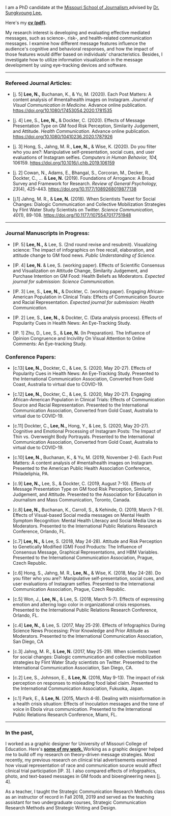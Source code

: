 I am a PhD candidate at the <a href="https://journalism.missouri.edu/" target="_blank">Missouri School of Journalism </a> advised by <a href="https://journalism.missouri.edu/staff/sungkyoung-lee/" target="_blank">Dr. Sungkyoung Lee. </a>

Here's my **[cv (pdf)](./Lee_CV_103120.pdf).**  

My research interest is developing and evaluating effective mediated messages, such as science-, risk-, and health-related communication messages. I examine how different message features influence the audience's cognitive and behavioral responses, and how the impact of those features would differ based on individuals’ characteristics. Besides, I investigate how to utilize information visualization in the message development by using eye-tracking devices and software.
* * *

### Refereed Journal Articles:

*   [j. 5] **Lee, N.,** Buchanan, K., & Yu, M. (2020). Each Post Matters: A content analysis of #mentalhealth images on Instagram. _Journal of Visual Communication in Medicine._ Advance online publication. <a href="https://doi.org/10.1080/17453054.2020.1781535"> https://doi.org/10.1080/17453054.2020.1781535 </a> 

*   [j. 4] Lee, S., **Lee, N.,** & Dockter, C. (2020). Effects of Message Presentation Type on GM food Risk Perception, Similarity Judgement, and Attitude. _Health Communication._ Advance online publication. <a href="https://doi.org/10.1080/10410236.2020.1787926"> https://doi.org/10.1080/10410236.2020.1787926 </a> 

*   [j. 3] Hong, S., Jahng, M. R., **Lee, N.,** & Wise, K. (2020). Do you filter who you are?: Manipulative self-presentation, social cues, and user evaluations of Instagram selfies. _Computers in Human Behavior,_ _104,_ 106159. <a href="https://www.sciencedirect.com/science/article/pii/S0747563219303711"> https://doi.org/10.1016/j.chb.2019.106159 </a> 

*   [j. 2] Cowan, N., Adams, E., Bhangal, S., Corcoran, M., Decker, R., Dockter, C., ... & **Lee, N.** (2019). Foundations of Arrogance: A Broad Survey and Framework for Research. _Review of General Psychology,_ _23_(4), 425-443. <a href="https://doi.org/10.1177/1089268019877138"> https://doi.org/10.1177/1089268019877138 </a> 

*   [j.1] Jahng, M. R., & **Lee, N.** (2018). When Scientists Tweet for Social Changes: Dialogic Communication and Collective Mobilization Strategies by Flint Water Study Scientists on Twitter. _Science Communication,_ _40_(1), 89-108. <a href=" https://doi.org/10.1177/1075547017751948"> https://doi.org/10.1177/1075547017751948 </a>  

* * *

### Journal Manuscripts in Progress:

*   [IP. 5] **Lee, N.,** & Lee, S. (2nd round revise and resubmit). Visualizing science: The impact of infographics on free recall, elaboration, and attitude change to GM food news. _Public Understanding of Science._

*   [IP. 4] **Lee, N.** & Lee, S. (working paper). Effects of Scientific Consensus and Visualization on Attitude Change, Similarity Judgement, and Purchase Intention on GM Food: Health Beliefs as Moderators. _Expected journal for submission: Science Communication._

*   [IP. 3] Lee, S., **Lee, N.,** & Dockter, C. (working paper). Engaging African-American Population in Clinical Trials: Effects of Communication Source and Racial Representation. _Expected journal for submission: Health Communication._

*   [IP. 2] Lee, S., **Lee, N.,** & Dockter, C. (Data analysis process). Effects of Popularity Cues in Health News: An Eye-Tracking Study. 

*   [IP. 1] Zhu, D., Lee, S., & **Lee, N.** (In Preparation). The Influence of Opinion Congruence and Incivility On Visual Attention to Online Comments: An Eye-tracking Study.

### Conference Papers:

*   [c.13] **Lee, N.,** Dockter, C., & Lee, S. (2020, May 20-27). Effects of Popularity Cues in Health News: An Eye-Tracking Study. Presented to the International Communication Association, Converted from Gold Coast, Australia to virtual due to COVID-19. 

*   [c.12] **Lee, N.,** Dockter, C., & Lee, S. (2020, May 20-27). Engaging African-American Population in Clinical Trials: Effects of Communication Source and Racial Representation. Presented to the International Communication Association, Converted from Gold Coast, Australia to virtual due to COVID-19. 

*   [c.11] Dockter, C., **Lee, N.,** Hong, Y., & Lee, S. (2020, May 20-27). Cognitive and Emotional Processing of Instagram Posts: The Impact of Thin vs. Overweight Body Portrayals. Presented to the International Communication Association, Converted from Gold Coast, Australia to virtual due to COVID-19.  

*   [c.10] **Lee, N.,** Buchanan, K., & Yu, M. (2019, November 2-6). Each Post Matters: A content analysis of #mentalhealth images on Instagram. Presented to the American Public Health Association Conference, Philadeliphia, PA. 

*   [c.9] **Lee, N.,** Lee, S., & Dockter, C. (2019, August 7-10). Effects of Message Presentation Type on GM food Risk Perception, Similarity Judgement, and Attitude. Presented to the Association for Education in Journalism and Mass Communication, Toronto, Canada. 

*   [c.8] **Lee, N.,** Buchanan, K., Carroll, S., & Kehinde, O. (2019, March 7-9). Effects of Visual-based Social media messages on Mental Health Symptom Recognition: Mental Health Literacy and Social Media Use as Moderators. Presented to the International Public Relations Research Conference, Orlando, FL. 

*   [c.7] **Lee, N.,** & Lee, S. (2018, May 24-28). Attitude and Risk Perception to Genetically Modified (GM) Food Products: The Influence of Consensus Message, Graphical Representations, and HBM Variables. Presented to the International Communication Association, Prague, Czech Republic. 

*   [c.6] Hong, S., Jahng, M. R., **Lee, N.,** & Wise, K. (2018, May 24-28). Do you filter who you are?: Manipulative self-presentation, social cues, and user evaluations of Instagram selfies. Presented to the International Communication Association, Prague, Czech Republic. 

*   [c.5] Won, J., **Lee, N.,** & Lee, S. (2018, March 5-7). Effects of expressing emotion and altering logo color in organizational crisis responses. Presented to the International Public Relations Research Conference, Orlando, FL. 

*   [c.4] **Lee, N.,** & Lee, S. (2017, May 25-29). Effects of Infographics During Science News Processing: Prior Knowledge and Prior Attitude as Moderators. Presented to the International Communication Association, San Diego, CA 

*   [c.3] Jahng, M. R., & **Lee, N.** (2017, May 25-29). When scientists tweet for social changes: Dialogic communication and collective mobilization strategies by Flint Water Study scientists on Twitter. Presented to the International Communication Association, San Diego, CA. 

*   [c.2] Lee, S., Johnson, E., & **Lee, N.** (2016, May 9-13). The impact of risk perception on responses to misleading food label claim. Presented to the International Communication Association, Fukuoka, Japan. 

*   [c.1] Park, E., & **Lee, N.** (2015, March 4-8). Dealing with misinformation in a health crisis situation: Effects of Inoculation messages and the tone of voice in Ebola virus communication. Presented to the International Public Relations Research Conference, Miami, FL.

* * * 

### In the past,

I worked as a graphic designer for University of Missouri College of Education. Here's **<a href="https://namyeon.github.io/work.html">some of my work. </a>** Working as a graphic designer helped me to build off my research on theory-driven message strategies. Most recently, my previous research on clinical trial advertisements examined how visual representation of race and communication source would affect clinical trial participation [IP. 3]. I also compared effects of infogrpahics, photo, and text-based messages in GM foods and bioengineering news [j. 4]. 

As a teacher, I taught the Strategic Communication Research Methods class as an instructor of record in Fall 2018, 2019 and served as the teaching assistant for two undergraduate courses, Strategic Communication Research Methods and Strategic Writing and Design.  

<br>
<br>
